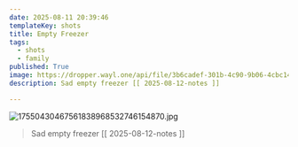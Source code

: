```yaml
---
date: 2025-08-11 20:39:46
templateKey: shots
title: Empty Freezer
tags:
  - shots
  - family
published: True
image: https://dropper.wayl.one/api/file/3b6cadef-301b-4c90-9b06-4cbc1405bced.jpg
description: Sad empty freezer [[ 2025-08-12-notes ]]

---
```


![17550430467561838968532746154870.jpg](https://dropper.wayl.one/api/file/3b6cadef-301b-4c90-9b06-4cbc1405bced.jpg)

> Sad empty freezer [[ 2025-08-12-notes ]]
